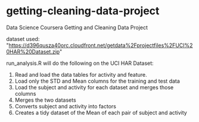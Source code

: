 # getting-cleaning-data-project
Data Science Coursera Getting and Cleaning Data Project

dataset used: "https://d396qusza40orc.cloudfront.net/getdata%2Fprojectfiles%2FUCI%20HAR%20Dataset.zip"

run_analysis.R will do the following on the UCI HAR Dataset:

  1. Read and load the data tables for activity and feature.
  2. Load only the STD and Mean columns for the training and test data
  3. Load the subject and activity for each dataset and merges those columns
  4. Merges the two datasets
  5. Converts subject and activity into factors
  6. Creates a tidy dataset of the Mean of each pair of subject and activity
  

